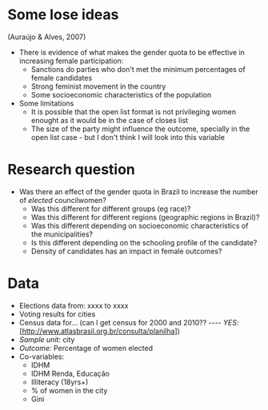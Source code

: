 # Some lose ideas

(Auraújo & Alves, 2007)
- There is evidence of what makes the gender quota to be effective in increasing female participation:
    - Sanctions do parties who don't met the minimum percentages of female candidates
    - Strong feminist movement in the country
    - Some socioeconomic characteristics of the population
- Some limitations
    - It is possible that the open list format is not privileging women enought as it would be in the case of closes list
    - The size of the party might influence the outcome, specially in the open list case - but I don't think I will look into this variable
    
# Research question

- Was there an effect of the gender quota in Brazil to increase the number of _elected_ councilwomen?
  - Was this different for different groups (eg race)?
  - Was this different for different regions (geographic regions in Brazil)?
  - Was this different depending on socioeconomic characteristics of the municipalities?
  - Is this different depending on the schooling profile of the candidate?
  - Density of candidates has an impact in female outcomes?
  
# Data

- Elections data from: xxxx to xxxx
- Voting results for cities
- Census data for... (can I get census for 2000 and 2010?? ---- *YES*: [http://www.atlasbrasil.org.br/consulta/planilha])
- *Sample unit:* city
- *Outcome:* Percentage of women elected
- Co-variables:
  - IDHM
  - IDHM Renda, Educação
  - Illiteracy (18yrs+)
  - % of women in the city
  - Gini
  
